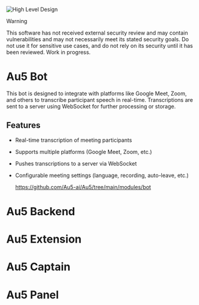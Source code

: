 ![High Level Design](docs/au5-hld.png)

> [!WARNING]
> This software has not received external security review and may contain vulnerabilities and may not necessarily meet its stated security goals. Do not use it for sensitive use cases, and do not rely on its security until it has been reviewed. Work in progress.

# Au5 Bot

This bot is designed to integrate with platforms like Google Meet, Zoom, and others to transcribe participant speech in real-time. Transcriptions are sent to a server using WebSocket for further processing or storage.

## Features

- Real-time transcription of meeting participants
- Supports multiple platforms (Google Meet, Zoom, etc.)
- Pushes transcriptions to a server via WebSocket
- Configurable meeting settings (language, recording, auto-leave, etc.)

  https://github.com/Au5-ai/Au5/tree/main/modules/bot

# Au5 Backend

# Au5 Extension

# Au5 Captain

# Au5 Panel
